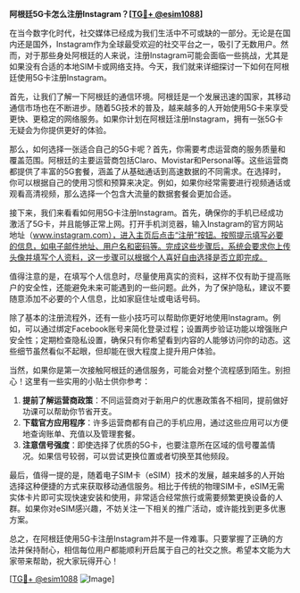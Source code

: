 **阿根廷5G卡怎么注册Instagram？[[TG💪+ @esim1088](https://t.me/s/esim1088)]**

在当今数字化时代，社交媒体已经成为我们生活中不可或缺的一部分。无论是在国内还是国外，Instagram作为全球最受欢迎的社交平台之一，吸引了无数用户。然而，对于那些身处阿根廷的人来说，注册Instagram可能会面临一些挑战，尤其是如果没有合适的本地SIM卡或网络支持。今天，我们就来详细探讨一下如何在阿根廷使用5G卡注册Instagram。

首先，让我们了解一下阿根廷的通信环境。阿根廷是一个发展迅速的国家，其移动通信市场也在不断进步。随着5G技术的普及，越来越多的人开始使用5G卡来享受更快、更稳定的网络服务。如果你计划在阿根廷注册Instagram，拥有一张5G卡无疑会为你提供更好的体验。

那么，如何选择一张适合自己的5G卡呢？首先，你需要考虑运营商的服务质量和覆盖范围。阿根廷的主要运营商包括Claro、Movistar和Personal等。这些运营商都提供了丰富的5G套餐，涵盖了从基础通话到高速数据的不同需求。在选择时，你可以根据自己的使用习惯和预算来决定。例如，如果你经常需要进行视频通话或观看高清视频，那么选择一个包含大流量的数据套餐会更加合适。

接下来，我们来看看如何用5G卡注册Instagram。首先，确保你的手机已经成功激活了5G卡，并且能够正常上网。打开手机浏览器，输入Instagram的官方网站地址（www.instagram.com），进入主页后点击“注册”按钮。按照提示填写必要的信息，如电子邮件地址、用户名和密码等。完成这些步骤后，系统会要求你上传头像并填写个人资料，这一步骤可以根据个人喜好自由选择是否立即完成。

值得注意的是，在填写个人信息时，尽量使用真实的资料，这样不仅有助于提高账户的安全性，还能避免未来可能遇到的一些问题。此外，为了保护隐私，建议不要随意添加不必要的个人信息，比如家庭住址或电话号码。

除了基本的注册流程外，还有一些小技巧可以帮助你更好地使用Instagram。例如，可以通过绑定Facebook账号来简化登录过程；设置两步验证功能以增强账户安全性；定期检查隐私设置，确保只有你希望看到内容的人能够访问你的动态。这些细节虽然看似不起眼，但却能在很大程度上提升用户体验。

当然，如果你是第一次接触阿根廷的通信服务，可能会对整个流程感到陌生。别担心！这里有一些实用的小贴士供你参考：

1. **提前了解运营商政策**：不同运营商对于新用户的优惠政策各不相同，提前做好功课可以帮助你节省开支。
2. **下载官方应用程序**：许多运营商都有自己的手机应用，通过这些应用可以方便地查询账单、充值以及管理套餐。
3. **注意信号强度**：即使选择了优质的5G卡，也要注意所在区域的信号覆盖情况。如果信号较弱，可以尝试更换位置或者切换至其他频段。

最后，值得一提的是，随着电子SIM卡（eSIM）技术的发展，越来越多的人开始选择这种便捷的方式来获取移动通信服务。相比于传统的物理SIM卡，eSIM无需实体卡片即可实现快速安装和使用，非常适合经常旅行或需要频繁更换设备的人群。如果你对eSIM感兴趣，不妨关注一下相关的推广活动，或许能找到更多优惠方案。

总之，在阿根廷使用5G卡注册Instagram并不是一件难事。只要掌握了正确的方法并保持耐心，相信每位用户都能顺利开启属于自己的社交之旅。希望本文能为大家带来帮助，祝大家玩得开心！

[[TG💪+ @esim1088](https://t.me/s/esim1088) ![Image](https://i.postimg.cc/4NQfJmqS/Snipaste-2025-05-13-00-14-12.png)]